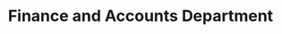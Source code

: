 ---
layout: page
title: Finance and Accounts Department
permalink: "/about/departments/finance/"
main: |-
    The department is responsible for the financial operations of the Council. These include preparation and defence of the annual budget, expenditure planning and execution, maintenance of the Council’s internal financial control, record keeping and management. Considering the size and magnitude of the daily operations of the Council and zonal offices, this department plays a vital role in ensuring that the mandate of the Council is achieved without delay or hitches.
    
    The Finance and Accounts Department ensures that Council abides by the Federal Government’s financial regulations, extant rules, accounting and auditing standards. It further renders statutory periodic returns and reports to relevant agencies. The department also monitors, as well as interfaces, on Council’s behalf, with the Offices of the Accountant General and Auditor General of the Federation, Federal Ministry of Budget and National Planning, Federal Ministry of Finance, Federal Inland Revenue Service, both Houses of the National Assembly and the Central Bank of Nigeria on fiscal and monetary issues, employees’ remuneration and benefits, among others.
---